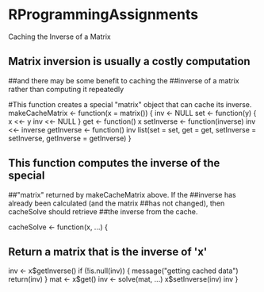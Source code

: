 # RProgrammingAssignments
Caching the Inverse of a Matrix
## Matrix inversion is usually a costly computation 
##and there may be some benefit to caching the 
##inverse of a matrix rather than computing it repeatedly 


#This function creates a special "matrix" object that can cache its inverse.
makeCacheMatrix <- function(x = matrix()) {
  inv <- NULL
  set <- function(y) {
    x <<- y
    inv <<- NULL
  }
  get <- function() x
  setInverse <- function(inverse) inv <<- inverse
  getInverse <- function() inv
  list(set = set,
       get = get,
       setInverse = setInverse,
       getInverse = getInverse)
}


## This function computes the inverse of the special 
##"matrix" returned by makeCacheMatrix above. If the 
##inverse has already been calculated (and the matrix 
##has not changed), then cacheSolve should retrieve 
##the inverse from the cache.

cacheSolve <- function(x, ...) {
  ## Return a matrix that is the inverse of 'x'
  inv <- x$getInverse()
  if (!is.null(inv)) {
    message("getting cached data")
    return(inv)
  }
  mat <- x$get()
  inv <- solve(mat, ...)
  x$setInverse(inv)
  inv
}

